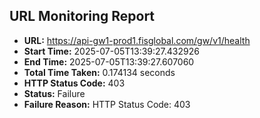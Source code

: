 ## URL Monitoring Report

- **URL:** https://api-gw1-prod1.fisglobal.com/gw/v1/health
- **Start Time:** 2025-07-05T13:39:27.432926
- **End Time:** 2025-07-05T13:39:27.607060
- **Total Time Taken:** 0.174134 seconds
- **HTTP Status Code:** 403
- **Status:** Failure
- **Failure Reason:** HTTP Status Code: 403
